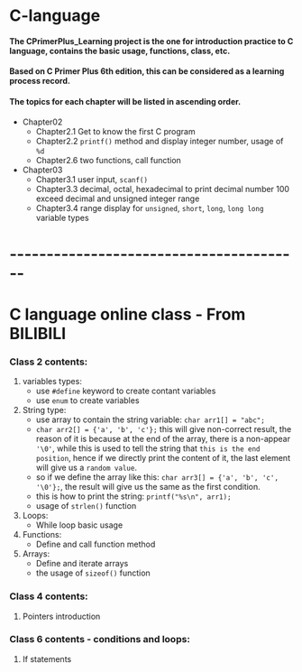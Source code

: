 # C-language
#### The CPrimerPlus_Learning project  is the one for introduction practice to C language, contains the basic usage, functions, class, etc. 
#### Based on C Primer Plus 6th edition, this can be considered as a learning process record. 
#### The topics for each chapter will be listed in ascending order.

 - Chapter02
   - Chapter2.1 Get to know the first C program
   - Chapter2.2 `printf()` method and display integer number, usage of `%d`
   - Chapter2.6 two functions, call function
 -  Chapter03
    - Chapter3.1 user input, `scanf()`
    - Chapter3.3 decimal, octal, hexadecimal to print decimal number 100   
       exceed decimal and unsigned integer range
    - Chapter3.4 range display for `unsigned`, `short`, `long`, `long long` variable types
 

# ----------------------------------------
# C language online class - From BILIBILI
### Class 2 contents:
1. variables types: 
   - use `#define` keyword to create contant variables
   - use `enum` to create variables
2. String type:
   - use array to contain the string variable: `char arr1[] = "abc";`
   - `char arr2[] = {'a', 'b', 'c'};` this will give non-correct result, the reason of it is because at the end of the 
array, there is a non-appear `'\0'`, while this is used to tell the string that `this is the end position`, hence if we directly print the content of it, 
the last element will give us a `random value`.
   - so if we define the array like this: `char arr3[] = {'a', 'b', 'c', '\0'};`, the result will give us the same as the first condition.
   - this is how to print the string: `printf("%s\n", arr1);`
   - usage of `strlen()` function
3. Loops:
   - While loop basic usage
4. Functions:
   - Define and call function method
5. Arrays:
   - Define and iterate arrays
   - the usage of `sizeof()` function
### Class 4 contents: 
1. Pointers introduction
### Class 6 contents - conditions and loops:
1. If statements